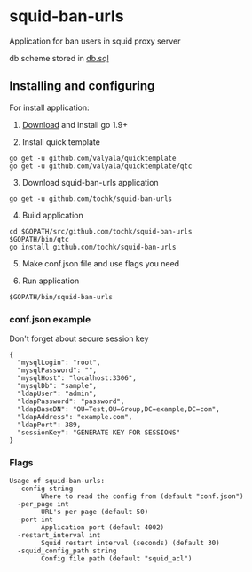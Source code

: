 # squid-ban-urls

Application for ban users in squid proxy server

db scheme stored in [db.sql](https://github.com/tochk/squid-ban-urls/blob/master/db.sql)

## Installing and configuring

For install application:

1) [Download](https://golang.org) and install go 1.9+

2) Install quick template

```
go get -u github.com/valyala/quicktemplate
go get -u github.com/valyala/quicktemplate/qtc
```

3) Download squid-ban-urls application
```
go get -u github.com/tochk/squid-ban-urls
```

4) Build application
```
cd $GOPATH/src/github.com/tochk/squid-ban-urls
$GOPATH/bin/qtc
go install github.com/tochk/squid-ban-urls
```

5) Make conf.json file and use flags you need

6) Run application

```
$GOPATH/bin/squid-ban-urls
```



### conf.json example

Don't forget about secure session key

```
{
  "mysqlLogin": "root",
  "mysqlPassword": "",
  "mysqlHost": "localhost:3306",
  "mysqlDb": "sample",
  "ldapUser": "admin",
  "ldapPassword": "password",
  "ldapBaseDN": "OU=Test,OU=Group,DC=example,DC=com",
  "ldapAddress": "example.com",
  "ldapPort": 389,
  "sessionKey": "GENERATE KEY FOR SESSIONS"
}
```

### Flags

```
Usage of squid-ban-urls:
  -config string
        Where to read the config from (default "conf.json")
  -per_page int
        URL's per page (default 50)
  -port int
        Application port (default 4002)
  -restart_interval int
        Squid restart interval (seconds) (default 30)
  -squid_config_path string
        Config file path (default "squid_acl")
```
